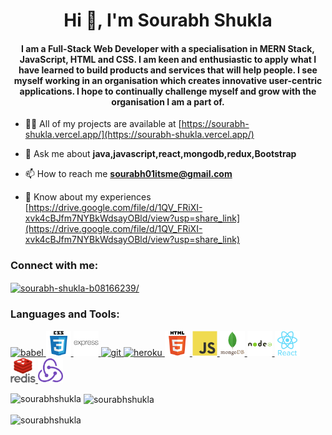 <h1 align="center">Hi 👋, I'm Sourabh Shukla</h1>
<h4 align="center">I am a Full-Stack Web Developer with a specialisation in MERN Stack, JavaScript, HTML and CSS. I am keen and enthusiastic to apply what I have learned to build products and services that will help people. I see myself working in an organisation  which creates innovative user-centric applications. I hope to continually challenge myself and grow with the organisation I am a part of.</h4>

- 👨‍💻 All of my projects are available at [https://sourabh-shukla.vercel.app/](https://sourabh-shukla.vercel.app/)

- 💬 Ask me about **java,javascript,react,mongodb,redux,Bootstrap**

- 📫 How to reach me **sourabh01itsme@gmail.com**

- 📄 Know about my experiences [https://drive.google.com/file/d/1QV_FRiXI-xvk4cBJfm7NYBkWdsayOBld/view?usp=share_link](https://drive.google.com/file/d/1QV_FRiXI-xvk4cBJfm7NYBkWdsayOBld/view?usp=share_link)

<h3 align="left">Connect with me:</h3>
<p align="left">
<a href="https://www.linkedin.com/in/sourabh-shukla-b08166239/" target="blank"><img align="center" src="https://raw.githubusercontent.com/rahuldkjain/github-profile-readme-generator/master/src/images/icons/Social/linked-in-alt.svg" alt="sourabh-shukla-b08166239/" height="30" width="40" /></a>
</p>

<h3 align="left">Languages and Tools:</h3>
<p align="left"> <a href="https://babeljs.io/" target="_blank" rel="noreferrer"> <img src="https://www.vectorlogo.zone/logos/babeljs/babeljs-icon.svg" alt="babel" width="40" height="40"/> </a> <a href="https://www.w3schools.com/css/" target="_blank" rel="noreferrer"> <img src="https://raw.githubusercontent.com/devicons/devicon/master/icons/css3/css3-original-wordmark.svg" alt="css3" width="40" height="40"/> </a> <a href="https://expressjs.com" target="_blank" rel="noreferrer"> <img src="https://raw.githubusercontent.com/devicons/devicon/master/icons/express/express-original-wordmark.svg" alt="express" width="40" height="40"/> </a> <a href="https://git-scm.com/" target="_blank" rel="noreferrer"> <img src="https://www.vectorlogo.zone/logos/git-scm/git-scm-icon.svg" alt="git" width="40" height="40"/> </a> <a href="https://heroku.com" target="_blank" rel="noreferrer"> <img src="https://www.vectorlogo.zone/logos/heroku/heroku-icon.svg" alt="heroku" width="40" height="40"/> </a> <a href="https://www.w3.org/html/" target="_blank" rel="noreferrer"> <img src="https://raw.githubusercontent.com/devicons/devicon/master/icons/html5/html5-original-wordmark.svg" alt="html5" width="40" height="40"/> </a> <a href="https://developer.mozilla.org/en-US/docs/Web/JavaScript" target="_blank" rel="noreferrer"> <img src="https://raw.githubusercontent.com/devicons/devicon/master/icons/javascript/javascript-original.svg" alt="javascript" width="40" height="40"/> </a> <a href="https://www.mongodb.com/" target="_blank" rel="noreferrer"> <img src="https://raw.githubusercontent.com/devicons/devicon/master/icons/mongodb/mongodb-original-wordmark.svg" alt="mongodb" width="40" height="40"/> </a> <a href="https://nodejs.org" target="_blank" rel="noreferrer"> <img src="https://raw.githubusercontent.com/devicons/devicon/master/icons/nodejs/nodejs-original-wordmark.svg" alt="nodejs" width="40" height="40"/> </a> <a href="https://reactjs.org/" target="_blank" rel="noreferrer"> <img src="https://raw.githubusercontent.com/devicons/devicon/master/icons/react/react-original-wordmark.svg" alt="react" width="40" height="40"/> </a> <a href="https://redis.io" target="_blank" rel="noreferrer"> <img src="https://raw.githubusercontent.com/devicons/devicon/master/icons/redis/redis-original-wordmark.svg" alt="redis" width="40" height="40"/> </a> <a href="https://redux.js.org" target="_blank" rel="noreferrer"> <img src="https://raw.githubusercontent.com/devicons/devicon/master/icons/redux/redux-original.svg" alt="redux" width="40" height="40"/> </a> </p>

<p><img align="left" src="https://github-readme-stats.vercel.app/api/top-langs?username=S0URABHshukla&show_icons=true&locale=en&layout=compact" alt="sourabhshukla" /></p>

<p>&nbsp;<img align="center" src="https://github-readme-stats.vercel.app/api?username=S0URABHshukla&show_icons=true&locale=en" alt="sourabhshukla" /></p>

<p><img align="center" src="https://github-readme-streak-stats.herokuapp.com/?user=S0URABHshukla&" alt="sourabhshukla" /></p>
